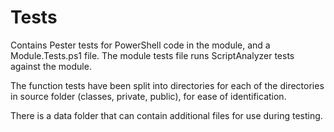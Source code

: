 ﻿# Tests

Contains Pester tests for PowerShell code in the module, and a Module.Tests.ps1 file. 
The module tests file runs ScriptAnalyzer tests against the module.

The function tests have been split into directories for each of the directories in source folder (classes, private, public), for ease of identification.

There is a data folder that can contain additional files for use during testing.